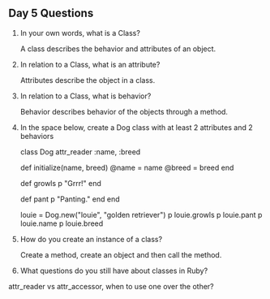 ## Day 5 Questions

1. In your own words, what is a Class?

   A class describes the behavior and attributes of an object.

1. In relation to a Class, what is an attribute?

   Attributes describe the object in a class.

1. In relation to a Class, what is behavior?

   Behavior describes behavior of the objects through a method.

1. In the space below, create a Dog class with at least 2 attributes and 2 behaviors

    class Dog
      attr_reader :name, :breed 

    def initialize(name, breed)
      @name = name
      @breed = breed
    end

    def growls
      p "Grrr!"
    end

    def pant
      p "Panting."
    end
  end

    louie = Dog.new("louie", "golden retriever")
    p louie.growls
    p louie.pant
    p louie.name
    p louie.breed

1. How do you create an instance of a class?

   Create a method, create an object and then call the method.


1. What questions do you still have about classes in Ruby?

  attr_reader vs attr_accessor, when to use one over the other?
